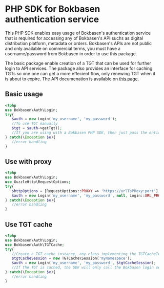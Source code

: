# PHP SDK for Bokbasen authentication service

This PHP SDK enables easy usage of Bokbasen's authentication service that is required for accessing any of Bokbasen's API suchs as digital distribution platform, metadata or orders. Bokbasen's APIs are not public and only available on commercial terms, you must have a username/password from Bokbasen in order to use this package.
 
The basic package enable creation of a TGT that can be used for further login to API services. The package also provides an interface for caching TGTs so one one can get a more effecient flow, only renewing TGT when it is about to expire. The API documenation is available on [this page](https://bokbasen.jira.com/wiki/display/api/Authentication+Service).
 
## Basic usage
 
 ```php
 <?php
 use Bokbasen\Auth\Login;
 try{
 	$auth = new Login('my_username', 'my_password');
 	//To use TGT manually 
 	$tgt = $auth->getTgt();
 	//If you are using with a Bokbasen PHP SDK, then just pass the entire $auth object 
 } catch(\Exception $e){
 	//error handling
 }
 ```
 
## Use with proxy
 
 ```php
 <?php
 use Bokbasen\Auth\Login;
 use GuzzleHttp\RequestOptions;
 try{
 	$httpOptions = [RequestOptions::PROXY => 'https://urlToPRoxy:port'];
 	$auth = new Login('my_username', 'my_password', null, Login::URL_PROD, $httpOptions);
 } catch(\Exception $e){
 	//error handling
 }
 ``` 
 
## Use TGT cache
 ```php
 <?php
 use Bokbasen\Auth\Login;
 use Bokbasen\Auth\TGTCache;
 try{
 	//Create a TGT cache instance, any class implementing the TGTCacheInterface
 	$tgtCacheSession = new TGTCache\Session('myNamespace');
 	$auth = new Login('my_username', 'my_password', $tgtCacheSession);
	//If the TGT is cached, the SDK will only call the Bokbasen login server when the token is about to expire
 } catch(\Exception $e){
 	//error handling
 }